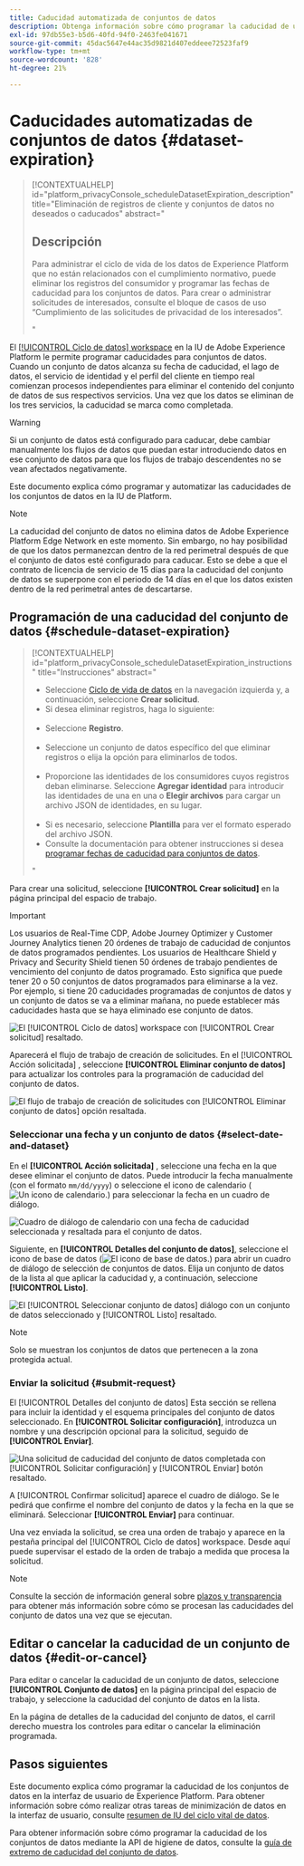 ```yaml
---
title: Caducidad automatizada de conjuntos de datos
description: Obtenga información sobre cómo programar la caducidad de un conjunto de datos en la IU de Adobe Experience Platform.
exl-id: 97db55e3-b5d6-40fd-94f0-2463fe041671
source-git-commit: 45dac5647e44ac35d9821d407eddeee72523faf9
workflow-type: tm+mt
source-wordcount: '828'
ht-degree: 21%

---
```


# Caducidades automatizadas de conjuntos de datos {#dataset-expiration}

>[!CONTEXTUALHELP]
>id="platform_privacyConsole_scheduleDatasetExpiration_description"
>title="Eliminación de registros de cliente y conjuntos de datos no deseados o caducados"
>abstract="<h2>Descripción</h2><p>Para administrar el ciclo de vida de los datos de Experience Platform que no están relacionados con el cumplimiento normativo, puede eliminar los registros del consumidor y programar las fechas de caducidad para los conjuntos de datos. Para crear o administrar solicitudes de interesados, consulte el bloque de casos de uso “Cumplimiento de las solicitudes de privacidad de los interesados”.</p>"

El [[!UICONTROL Ciclo de datos] workspace](./overview.md) en la IU de Adobe Experience Platform le permite programar caducidades para conjuntos de datos. Cuando un conjunto de datos alcanza su fecha de caducidad, el lago de datos, el servicio de identidad y el perfil del cliente en tiempo real comienzan procesos independientes para eliminar el contenido del conjunto de datos de sus respectivos servicios. Una vez que los datos se eliminan de los tres servicios, la caducidad se marca como completada.

>[!WARNING]
>
>Si un conjunto de datos está configurado para caducar, debe cambiar manualmente los flujos de datos que puedan estar introduciendo datos en ese conjunto de datos para que los flujos de trabajo descendentes no se vean afectados negativamente.

Este documento explica cómo programar y automatizar las caducidades de los conjuntos de datos en la IU de Platform.

>[!NOTE]
>
>La caducidad del conjunto de datos no elimina datos de Adobe Experience Platform Edge Network en este momento. Sin embargo, no hay posibilidad de que los datos permanezcan dentro de la red perimetral después de que el conjunto de datos esté configurado para caducar. Esto se debe a que el contrato de licencia de servicio de 15 días para la caducidad del conjunto de datos se superpone con el periodo de 14 días en el que los datos existen dentro de la red perimetral antes de descartarse.

## Programación de una caducidad del conjunto de datos {#schedule-dataset-expiration}

>[!CONTEXTUALHELP]
>id="platform_privacyConsole_scheduleDatasetExpiration_instructions"
>title="Instrucciones"
>abstract="<ul><li>Seleccione <a href="https://experienceleague.adobe.com/docs/experience-platform/hygiene/ui/overview.html?lang=es">Ciclo de vida de datos</a> en la navegación izquierda y, a continuación, seleccione <b>Crear solicitud</b>.</li><li>Si desea eliminar registros, haga lo siguiente:</li>   <li>Seleccione <b>Registro</b>.</li>   <li>Seleccione un conjunto de datos específico del que eliminar registros o elija la opción para eliminarlos de todos.</li>   <li>Proporcione las identidades de los consumidores cuyos registros deban eliminarse. Seleccione <b>Agregar identidad</b> para introducir las identidades de una en una o <b>Elegir archivos</b> para cargar un archivo JSON de identidades, en su lugar.</li>   <li>Si es necesario, seleccione <b>Plantilla</b> para ver el formato esperado del archivo JSON.</li><li>Consulte la documentación para obtener instrucciones si desea <a href="https://experienceleague.adobe.com/docs/experience-platform/hygiene/ui/dataset-expiration.html?lang=es#schedule-dataset-expiration">programar fechas de caducidad para conjuntos de datos</a>.</li></ul>"

Para crear una solicitud, seleccione **[!UICONTROL Crear solicitud]** en la página principal del espacio de trabajo.

>[!IMPORTANT]
>
Los usuarios de Real-Time CDP, Adobe Journey Optimizer y Customer Journey Analytics tienen 20 órdenes de trabajo de caducidad de conjuntos de datos programados pendientes. Los usuarios de Healthcare Shield y Privacy and Security Shield tienen 50 órdenes de trabajo pendientes de vencimiento del conjunto de datos programado. Esto significa que puede tener 20 o 50 conjuntos de datos programados para eliminarse a la vez.<br>Por ejemplo, si tiene 20 caducidades programadas de conjuntos de datos y un conjunto de datos se va a eliminar mañana, no puede establecer más caducidades hasta que se haya eliminado ese conjunto de datos.

![El [!UICONTROL Ciclo de datos] workspace con [!UICONTROL Crear solicitud] resaltado.](../images/ui/ttl/create-request-button.png)

Aparecerá el flujo de trabajo de creación de solicitudes. En el [!UICONTROL Acción solicitada] , seleccione **[!UICONTROL Eliminar conjunto de datos]** para actualizar los controles para la programación de caducidad del conjunto de datos.

![El flujo de trabajo de creación de solicitudes con [!UICONTROL Eliminar conjunto de datos] opción resaltada.](../images/ui/ttl/dataset-selected.png)

### Seleccionar una fecha y un conjunto de datos {#select-date-and-dataset}

En el **[!UICONTROL Acción solicitada]** , seleccione una fecha en la que desee eliminar el conjunto de datos. Puede introducir la fecha manualmente (con el formato `mm/dd/yyyy`) o seleccione el icono de calendario (![Un icono de calendario.](../images/ui/ttl/calendar-icon.png)) para seleccionar la fecha en un cuadro de diálogo.

![Cuadro de diálogo de calendario con una fecha de caducidad seleccionada y resaltada para el conjunto de datos.](../images/ui/ttl/select-date.png)

Siguiente, en **[!UICONTROL Detalles del conjunto de datos]**, seleccione el icono de base de datos (![El icono de base de datos.](../images/ui/ttl/database-icon.png)) para abrir un cuadro de diálogo de selección de conjuntos de datos. Elija un conjunto de datos de la lista al que aplicar la caducidad y, a continuación, seleccione **[!UICONTROL Listo]**.

![El [!UICONTROL Seleccionar conjunto de datos] diálogo con un conjunto de datos seleccionado y [!UICONTROL Listo] resaltado.](../images/ui/ttl/select-dataset.png)

>[!NOTE]
>
Solo se muestran los conjuntos de datos que pertenecen a la zona protegida actual.

### Enviar la solicitud {#submit-request}

El [!UICONTROL Detalles del conjunto de datos] Esta sección se rellena para incluir la identidad y el esquema principales del conjunto de datos seleccionado. En **[!UICONTROL Solicitar configuración]**, introduzca un nombre y una descripción opcional para la solicitud, seguido de **[!UICONTROL Enviar]**.

![Una solicitud de caducidad del conjunto de datos completada con [!UICONTROL Solicitar configuración] y [!UICONTROL Enviar] botón resaltado.](../images/ui/ttl/submit.png)

A [!UICONTROL Confirmar solicitud] aparece el cuadro de diálogo. Se le pedirá que confirme el nombre del conjunto de datos y la fecha en la que se eliminará. Seleccionar **[!UICONTROL Enviar]** para continuar.

Una vez enviada la solicitud, se crea una orden de trabajo y aparece en la pestaña principal del [!UICONTROL Ciclo de datos] workspace. Desde aquí puede supervisar el estado de la orden de trabajo a medida que procesa la solicitud.

>[!NOTE]
>
Consulte la sección de información general sobre [plazos y transparencia](../home.md#dataset-expiration-transparency) para obtener más información sobre cómo se procesan las caducidades del conjunto de datos una vez que se ejecutan.

## Editar o cancelar la caducidad de un conjunto de datos {#edit-or-cancel}

Para editar o cancelar la caducidad de un conjunto de datos, seleccione **[!UICONTROL Conjunto de datos]** en la página principal del espacio de trabajo, y seleccione la caducidad del conjunto de datos en la lista.

En la página de detalles de la caducidad del conjunto de datos, el carril derecho muestra los controles para editar o cancelar la eliminación programada.

## Pasos siguientes

Este documento explica cómo programar la caducidad de los conjuntos de datos en la interfaz de usuario de Experience Platform. Para obtener información sobre cómo realizar otras tareas de minimización de datos en la interfaz de usuario, consulte [resumen de IU del ciclo vital de datos](./overview.md).

Para obtener información sobre cómo programar la caducidad de los conjuntos de datos mediante la API de higiene de datos, consulte la [guía de extremo de caducidad del conjunto de datos](../api/dataset-expiration.md).
